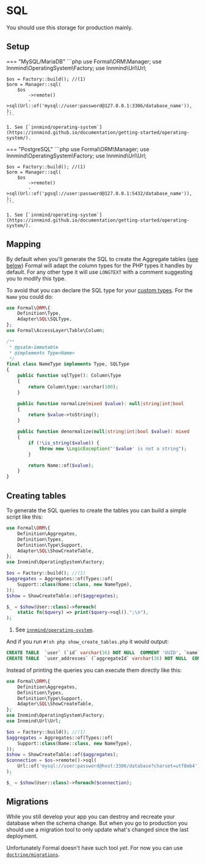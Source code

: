 # SQL

You should use this storage for production mainly.

## Setup

=== "MySQL/MariaDB"
    ```php
    use Formal\ORM\Manager;
    use Innmind\OperatingSystem\Factory;
    use Innmind\Url\Url;

    $os = Factory::build(); //(1)
    $orm = Manager::sql(
        $os
            ->remote()
            ->sql(Url::of('mysql://user:password@127.0.0.1:3306/database_name')),
    );
    ```

    1. See [`innmind/operating-system`](https://innmind.github.io/documentation/getting-started/operating-system/).

=== "PostgreSQL"
    ```php
    use Formal\ORM\Manager;
    use Innmind\OperatingSystem\Factory;
    use Innmind\Url\Url;

    $os = Factory::build(); //(1)
    $orm = Manager::sql(
        $os
            ->remote()
            ->sql(Url::of('pgsql://user:password@127.0.0.1:5432/database_name')),
    );
    ```

    1. See [`innmind/operating-system`](https://innmind.github.io/documentation/getting-started/operating-system/).

## Mapping

By default when you'll generate the SQL to create the Aggregate tables ([see below](#creating-tables)) Formal will adapt the column types for the PHP types it handles by default. For any other type it will use `LONGTEXT` with a comment suggesting you to modify this type.

To avoid that you can declare the SQL type for your [custom types](../mapping/type.md). For the `Name` you could do:

```php title="NameType.php" hl_lines="3 5 11 13-16"
use Formal\ORM\{
    Definition\Type,
    Adapter\SQL\SQLType,
};
use Formal\AccessLayer\Table\Column;

/**
 * @psalm-immutable
 * @implements Type<Name>
 */
final class NameType implements Type, SQLType
{
    public function sqlType(): Column\Type
    {
        return Column\type::varchar(100);
    }

    public function normalize(mixed $value): null|string|int|bool
    {
        return $value->toString();
    }

    public function denormalize(null|string|int|bool $value): mixed
    {
        if (!\is_string($value)) {
            throw new \LogicException("'$value' is not a string");
        }

        return Name::of($value);
    }
}
```

## Creating tables

To generate the SQL queries to create the tables you can build a simple script like this:

```php title="show_create_tables.php"
use Formal\ORM\{
    Definition\Aggregates,
    Definition\Types,
    Definition\Type\Support,
    Adapter\SQL\ShowCreateTable,
};
use Innmind\OperatingSystem\Factory;

$os = Factory::build(); //(1)
$aggregates = Aggregates::of(Types::of(
    Support::class(Name::class, new NameType),
));
$show = ShowCreateTable::of($aggregates);

$_ = $show(User::class)->foreach(
    static fn($query) => print($query->sql().";\n"),
);
```

1. See [`innmind/operating-system`](https://innmind.github.io/documentation/getting-started/operating-system/).

And if you run `#!sh php show_create_tables.php` it would output:

```sql
CREATE TABLE  `user` (`id` varchar(36) NOT NULL  COMMENT 'UUID', `name` varchar(100) NOT NULL  , PRIMARY KEY (`id`));
CREATE TABLE  `user_addresses` (`aggregateId` varchar(36) NOT NULL  COMMENT 'UUID', `street` longtext NOT NULL  COMMENT 'TODO adjust the type depending on your use case', `zipCode` longtext NOT NULL  COMMENT 'TODO adjust the type depending on your use case', `city` longtext NOT NULL  COMMENT 'TODO adjust the type depending on your use case', CONSTRAINT `FK_user_addresses` FOREIGN KEY (`aggregateId`) REFERENCES `user`(`id`) ON DELETE CASCADE);
```

Instead of printing the queries you can execute them directly like this:

```php title="show_create_tables.php" hl_lines="8 15-17 19"
use Formal\ORM\{
    Definition\Aggregates,
    Definition\Types,
    Definition\Type\Support,
    Adapter\SQL\ShowCreateTable,
};
use Innmind\OperatingSystem\Factory;
use Innmind\Url\Url;

$os = Factory::build(); //(1)
$aggregates = Aggregates::of(Types::of(
    Support::class(Name::class, new NameType),
));
$show = ShowCreateTable::of($aggregates);
$connection = $os->remote()->sql(
    Url::of('mysql://user:password@host:3306/database?charset=utf8mb4'),
);

$_ = $show(User::class)->foreach($connection);
```

## Migrations

While you still develop your app you can destroy and recreate your database when the schema change. But when you go to production you should use a migration tool to only update what's changed since the last deployment.

Unfortunately Formal doesn't have such tool _yet_. For now you can use [`doctrine/migrations`](https://packagist.org/packages/doctrine/migrations).
